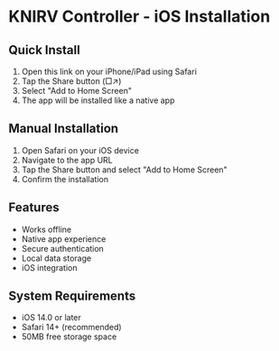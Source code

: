 # KNIRV Controller - iOS Installation

## Quick Install
1. Open this link on your iPhone/iPad using Safari
2. Tap the Share button (□↗)
3. Select "Add to Home Screen"
4. The app will be installed like a native app

## Manual Installation
1. Open Safari on your iOS device
2. Navigate to the app URL
3. Tap the Share button and select "Add to Home Screen"
4. Confirm the installation

## Features
- Works offline
- Native app experience
- Secure authentication
- Local data storage
- iOS integration

## System Requirements
- iOS 14.0 or later
- Safari 14+ (recommended)
- 50MB free storage space